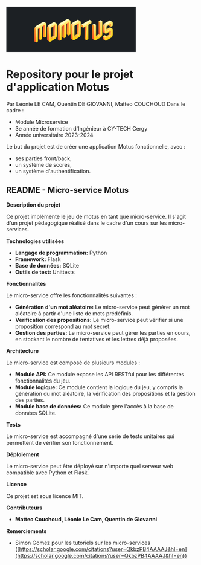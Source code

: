 ![alt text](./img/motus_logo.png)

# Repository pour le projet d'application Motus
Par Léonie LE CAM, Quentin DE GIOVANNI, Matteo COUCHOUD
Dans le cadre :
- Module Microservice
- 3e année de formation d'Ingénieur à CY-TECH Cergy
- Année universitaire 2023-2024

Le but du projet est de créer une application Motus fonctionnelle, avec : 
- ses parties front/back,
- un système de scores,
- un système d'authentification.

## README - Micro-service Motus

**Description du projet**

Ce projet implémente le jeu de motus en tant que micro-service. Il s'agit d'un projet pédagogique réalisé dans le cadre d'un cours sur les micro-services.

**Technologies utilisées**

* **Langage de programmation:** Python
* **Framework:** Flask
* **Base de données:** SQLite
* **Outils de test:** Unittests

**Fonctionnalités**

Le micro-service offre les fonctionnalités suivantes :

* **Génération d'un mot aléatoire:** Le micro-service peut générer un mot aléatoire à partir d'une liste de mots prédéfinis.
* **Vérification des propositions:** Le micro-service peut vérifier si une proposition correspond au mot secret.
* **Gestion des parties:** Le micro-service peut gérer les parties en cours, en stockant le nombre de tentatives et les lettres déjà proposées.

**Architecture**

Le micro-service est composé de plusieurs modules :

* **Module API:** Ce module expose les API RESTful pour les différentes fonctionnalités du jeu.
* **Module logique:** Ce module contient la logique du jeu, y compris la génération du mot aléatoire, la vérification des propositions et la gestion des parties.
* **Module base de données:** Ce module gère l'accès à la base de données SQLite.

**Tests**

Le micro-service est accompagné d'une série de tests unitaires qui permettent de vérifier son fonctionnement.

**Déploiement**

Le micro-service peut être déployé sur n'importe quel serveur web compatible avec Python et Flask.

**Licence**

Ce projet est sous licence MIT.

**Contributeurs**

* **Matteo Couchoud, Léonie Le Cam, Quentin de Giovanni**

**Remerciements**

* Simon Gomez pour les tutoriels sur les micro-services ([https://scholar.google.com/citations?user=QkbzPB4AAAAJ&hl=en](https://scholar.google.com/citations?user=QkbzPB4AAAAJ&hl=en))
